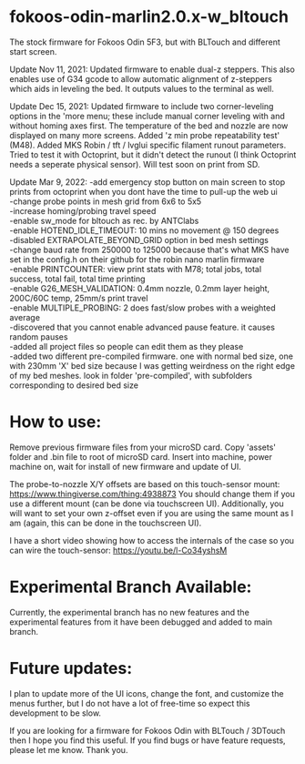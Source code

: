 # fokoos-odin-marlin2.0.x-w_bltouch
The stock firmware for Fokoos Odin 5F3, but with BLTouch and different start screen.

Update Nov 11, 2021:  Updated firmware to enable dual-z steppers.  This also enables use of G34 gcode to allow automatic alignment of z-steppers which aids in leveling the bed.  It outputs values to the terminal as well.

Update Dec 15, 2021:  Updated firmware to include two corner-leveling options in the 'more menu; these include manual corner leveling with and without homing axes first.  The temperature of the bed and nozzle are now displayed on many more screens.  Added 'z min probe repeatability test' (M48).  Added MKS Robin / tft / lvglui specific filament runout parameters.  Tried to test it with Octoprint, but it didn't detect the runout (I think Octoprint needs a seperate physical sensor).  Will test soon on print from SD.

Update Mar 9, 2022:  -add emergency stop button on main screen to stop prints from octoprint when you dont have the time to pull-up the web ui <br>
	-change probe points in mesh grid from 6x6 to 5x5 <br>
	-increase homing/probing travel speed <br>
	-enable sw_mode for bltouch as rec. by ANTClabs <br>
	-enable HOTEND_IDLE_TIMEOUT: 10 mins no movement @ 150 degrees <br>
	-disabled EXTRAPOLATE_BEYOND_GRID option in bed mesh settings <br>
	-change baud rate from 250000 to 125000 because that's what MKS have set in the config.h on their github for the robin nano marlin firmware <br>
	-enable PRINTCOUNTER: view print stats with M78; total jobs, total success, total fail, total time printing <br>
	-enable G26_MESH_VALIDATION: 0.4mm nozzle, 0.2mm layer height, 200C/60C temp, 25mm/s print travel <br>
	-enable MULTIPLE_PROBING: 2 does fast/slow probes with a weighted average <br>
	-discovered that you cannot enable advanced pause feature.  it causes random pauses <br>
	-added all project files so people can edit them as they please <br>
	-added two different pre-compiled firmware.  one with normal bed size, one with 230mm 'X' bed size because I was getting weirdness on the right edge of my bed meshes.  look in folder 'pre-compiled', with subfolders corresponding to desired bed size

# How to use:
Remove previous firmware files from your microSD card.
Copy 'assets' folder and .bin file to root of microSD card.
Insert into machine, power machine on, wait for install of new firmware and update of UI.

The probe-to-nozzle X/Y offsets are based on this touch-sensor mount:  https://www.thingiverse.com/thing:4938873
You should change them if you use a different mount (can be done via touchscreen UI).  Additionally, you will want to set your own z-offset even if you are using the same mount as I am (again, this can be done in the touchscreen UI).

I have a short video showing how to access the internals of the case so you can wire the touch-sensor:  https://youtu.be/l-Co34yshsM

# Experimental Branch Available:
Currently, the experimental branch has no new features and the experimental features from it have been debugged and added to main branch.

# Future updates:
I plan to update more of the UI icons, change the font, and customize the menus further, but I do not have a lot of free-time so expect this development to be slow.

If you are looking for a firmware for Fokoos Odin with BLTouch / 3DTouch then I hope you find this useful.  If you find bugs or have feature requests, please let me know.  Thank you.
